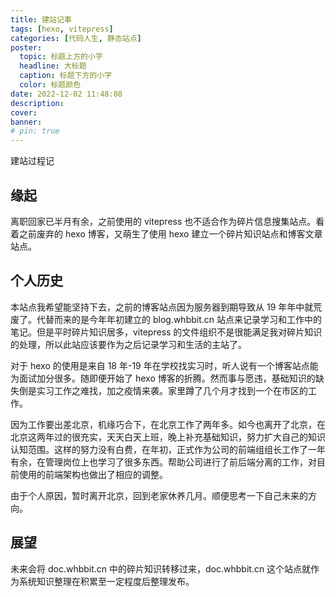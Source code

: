 ```yaml
---
title: 建站记事
tags: [hexo, vitepress]
categories: [代码人生, 静态站点]
poster:
  topic: 标题上方的小字
  headline: 大标题
  caption: 标题下方的小字
  color: 标题颜色
date: 2022-12-02 11:48:08
description:
cover:
banner:
# pin: true
---
```


建站过程记

<!-- more -->

## 缘起

离职回家已半月有余，之前使用的 vitepress 也不适合作为碎片信息搜集站点。看着之前废弃的 hexo 博客，又萌生了使用 hexo 建立一个碎片知识站点和博客文章站点。

## 个人历史

本站点我希望能坚持下去，之前的博客站点因为服务器到期导致从 19 年年中就荒废了。代替而来的是今年年初建立的 blog.whbbit.cn 站点来记录学习和工作中的笔记。但是平时碎片知识居多，vitepress 的文件组织不是很能满足我对碎片知识的处理，所以此站应该要作为之后记录学习和生活的主站了。

对于 hexo 的使用是来自 18 年-19 年在学校找实习时，听人说有一个博客站点能为面试加分很多。随即便开始了 hexo 博客的折腾。然而事与愿违，基础知识的缺失倒是实习工作之难找，加之疫情来袭。家里蹲了几个月才找到一个在市区的工作。

因为工作要出差北京，机缘巧合下，在北京工作了两年多。如今也离开了北京，在北京这两年过的很充实，天天白天上班，晚上补充基础知识，努力扩大自己的知识认知范围。这样的努力没有白费，在年初，正式作为公司的前端组组长工作了一年有余，在管理岗位上也学习了很多东西。帮助公司进行了前后端分离的工作，对目前使用的前端架构也做出了相应的调整。

由于个人原因，暂时离开北京，回到老家休养几月。顺便思考一下自己未来的方向。

## 展望

未来会将 doc.whbbit.cn 中的碎片知识转移过来，doc.whbbit.cn 这个站点就作为系统知识整理在积累至一定程度后整理发布。
